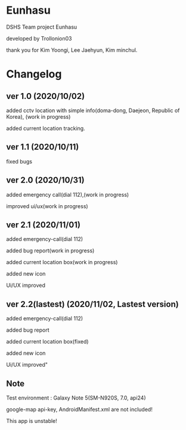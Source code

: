 # Eunhasu

DSHS Team project Eunhasu

developed by Trollonion03

thank you for Kim Yoongi, Lee Jaehyun, Kim minchul.

Changelog
=============


ver 1.0 (2020/10/02)
--------------------

added cctv location with simple info(doma-dong, Daejeon, Republic of Korea), (work in progress)

added current location tracking.

ver 1.1 (2020/10/11)
--------------------

fixed bugs

ver 2.0 (2020/10/31)
--------------------

added emergency call(dial 112),(work in progress)

improved ui/ux(work in progress)

ver 2.1 (2020/11/01)
--------------------

added emergency-call(dial 112)

added bug report(work in progress)

added current location box(work in progress)

added new icon

Ui/UX improved

ver 2.2(lastest) (2020/11/02, Lastest version)
----------------------------------------------

added emergency-call(dial 112)

added bug report

added current location box(fixed)

added new icon

Ui/UX improved"

Note
----
Test environment : Galaxy Note 5(SM-N920S, 7.0, api24)

google-map api-key, AndroidManifest.xml are not included!

This app is unstable!
